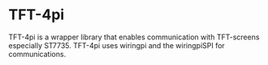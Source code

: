 # TFT-4pi
TFT-4pi is a wrapper library that enables communication with TFT-screens especially ST7735. TFT-4pi uses wiringpi and the wiringpiSPI for communications.
